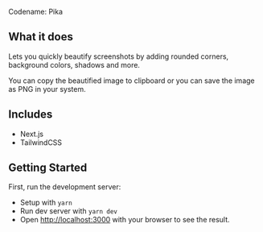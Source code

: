 Codename: Pika  

## What it does 

Lets you quickly beautify screenshots 
by adding rounded corners, background colors, shadows and more. 

You can copy the beautified image to clipboard 
or you can save the image as PNG in your system.

## Includes

- Next.js
- TailwindCSS

## Getting Started

First, run the development server:

- Setup with `yarn`
- Run dev server with `yarn dev`
- Open [http://localhost:3000](http://localhost:3000) with your browser to see the result.
